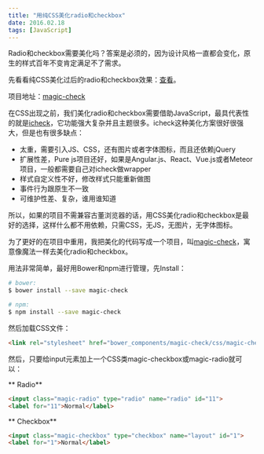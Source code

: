 ```yaml
---
title: "用纯CSS美化radio和checkbox"
date: 2016.02.18
tags: [JavaScript]
---
```


Radio和checkbox需要美化吗？答案是必须的，因为设计风格一直都会变化，原生的样式百年不变肯定满足不了需求。

先看看纯CSS美化过后的radio和checkbox效果：[查看](http://forsigner.com/magic-check/)。

项目地址：[magic-check](https://github.com/forsigner/magic-check)

在CSS出现之前，我们美化radio和checkbox需要借助JavaScript，最具代表性的就是[icheck](https://github.com/fronteed/icheck)，它功能强大复杂并且主题很多。icheck这种美化方案很好很强大，但是也有很多缺点：

- 太重，需要引入JS、CSS，还有图片或者字体图标，而且还依赖jQuery
- 扩展性差，Pure js项目还好，如果是Angular.js、React、Vue.js或者Meteor项目，一般都需要自己对icheck做wrapper
- 样式自定义性不好，修改样式只能重新做图
- 事件行为跟原生不一致
- 可维护性差、复杂，谁用谁知道

所以，如果的项目不需兼容古董浏览器的话，用CSS美化radio和checkbox是最好的选择，这样什么都不用依赖，只需CSS，无JS，无图片，无字体图标。

为了更好的在项目中重用，我把美化的代码写成一个项目，叫[magic-check](https://github.com/forsigner/magic-check)，寓意像魔法一样去美化radio和checkbox。

用法非常简单，最好用Bower和npm进行管理，先Install：

``` bash
# bower:
$ bower install --save magic-check

# npm:
$ npm install --save magic-check
```

然后加载CSS文件：

```html
<link rel="stylesheet" href="bower_components/magic-check/css/magic-check.css">
```
然后，只要给input元素加上一个CSS类magic-checkbox或magic-radio就可以：

** Radio**

```html
<input class="magic-radio" type="radio" name="radio" id="11">
<label for="11">Normal</label>
```

** Checkbox**

``` html
<input class="magic-checkbox" type="checkbox" name="layout" id="1">
<label for="1">Normal</label>
```
